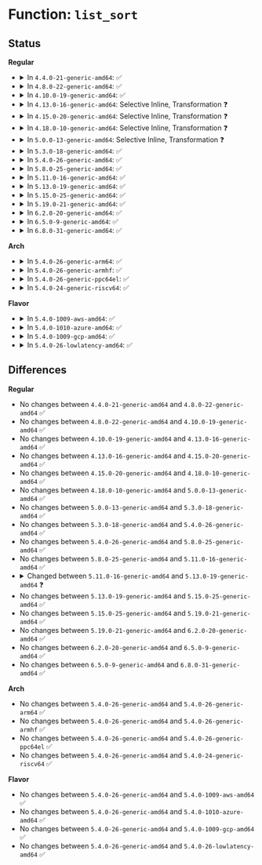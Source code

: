 # Function: <code>list_sort</code>

## Status
<b>Regular</b>
<ul>
<li>
<details>
<summary>In <code>4.4.0-21-generic-amd64</code>: ✅</summary>

```c
void list_sort(void * priv, struct list_head * head, int (*)(void *, struct list_head *, struct list_head *) cmp)
```

```json
{
  "name": "list_sort",
  "collision_type": "Unique Global",
  "inline_type": "No",
  "funcs": [
    {
      "addr": 18446744071583017488,
      "name": "list_sort",
      "external": true,
      "loc": "lib/list_sort.c:104",
      "file": "lib/list_sort.c",
      "inline": "seen, unknown",
      "caller_inline": [],
      "caller_func": [
        "block/blk-core.c:blk_flush_plug_list",
        "block/blk-mq.c:blk_mq_flush_plug_list",
        "drivers/misc/sram.c:sram_probe"
      ]
    }
  ],
  "symbols": [
    {
      "addr": 18446744071583017488,
      "name": "list_sort",
      "section": ".text",
      "bind": "STB_GLOBAL",
      "size": 601
    }
  ]
}
```
</details>
</li>
<li>
<details>
<summary>In <code>4.8.0-22-generic-amd64</code>: ✅</summary>

```c
void list_sort(void * priv, struct list_head * head, int (*)(void *, struct list_head *, struct list_head *) cmp)
```

```json
{
  "name": "list_sort",
  "collision_type": "Unique Global",
  "inline_type": "No",
  "funcs": [
    {
      "addr": 18446744071583308496,
      "name": "list_sort",
      "external": true,
      "loc": "lib/list_sort.c:104",
      "file": "lib/list_sort.c",
      "inline": "seen, unknown",
      "caller_inline": [],
      "caller_func": [
        "block/blk-core.c:blk_flush_plug_list",
        "block/blk-mq.c:blk_mq_flush_plug_list",
        "drivers/misc/sram.c:sram_probe"
      ]
    }
  ],
  "symbols": [
    {
      "addr": 18446744071583308496,
      "name": "list_sort",
      "section": ".text",
      "bind": "STB_GLOBAL",
      "size": 626
    }
  ]
}
```
</details>
</li>
<li>
<details>
<summary>In <code>4.10.0-19-generic-amd64</code>: ✅</summary>

```c
void list_sort(void * priv, struct list_head * head, int (*)(void *, struct list_head *, struct list_head *) cmp)
```

```json
{
  "name": "list_sort",
  "collision_type": "Unique Global",
  "inline_type": "No",
  "funcs": [
    {
      "addr": 18446744071583427808,
      "name": "list_sort",
      "external": true,
      "loc": "lib/list_sort.c:104",
      "file": "lib/list_sort.c",
      "inline": "seen, unknown",
      "caller_inline": [],
      "caller_func": [
        "block/blk-core.c:blk_flush_plug_list",
        "block/blk-mq.c:blk_mq_flush_plug_list",
        "drivers/misc/sram.c:sram_probe"
      ]
    }
  ],
  "symbols": [
    {
      "addr": 18446744071583427808,
      "name": "list_sort",
      "section": ".text",
      "bind": "STB_GLOBAL",
      "size": 626
    }
  ]
}
```
</details>
</li>
<li>
<details>
<summary>In <code>4.13.0-16-generic-amd64</code>: Selective Inline, Transformation ❓</summary>

```c
void list_sort(void * priv, struct list_head * head, int (*)(void *, struct list_head *, struct list_head *) cmp)
```

```json
{
  "name": "list_sort",
  "collision_type": "Unique Global",
  "inline_type": "Selective",
  "funcs": [
    {
      "addr": 18446744071583449136,
      "name": "list_sort",
      "external": true,
      "loc": "lib/list_sort.c:101",
      "file": "lib/list_sort.c",
      "inline": "not declared, inlined",
      "caller_inline": [],
      "caller_func": [
        "fs/ext4/fsmap.c:ext4_getfsmap_find_fixed_metadata",
        "block/blk-core.c:blk_flush_plug_list",
        "block/blk-mq.c:blk_mq_flush_plug_list",
        "drivers/misc/sram.c:sram_probe"
      ]
    }
  ],
  "symbols": [
    {
      "addr": 18446744071583449136,
      "name": "list_sort.part.0",
      "section": ".text",
      "bind": "STB_LOCAL",
      "size": 599
    },
    {
      "addr": 18446744071583449744,
      "name": "list_sort",
      "section": ".text",
      "bind": "STB_GLOBAL",
      "size": 21
    }
  ]
}
```
</details>
</li>
<li>
<details>
<summary>In <code>4.15.0-20-generic-amd64</code>: Selective Inline, Transformation ❓</summary>

```c
void list_sort(void * priv, struct list_head * head, int (*)(void *, struct list_head *, struct list_head *) cmp)
```

```json
{
  "name": "list_sort",
  "collision_type": "Unique Global",
  "inline_type": "Selective",
  "funcs": [
    {
      "addr": 18446744071583629232,
      "name": "list_sort",
      "external": true,
      "loc": "lib/list_sort.c:102",
      "file": "lib/list_sort.c",
      "inline": "not declared, inlined",
      "caller_inline": [],
      "caller_func": [
        "fs/ext4/fsmap.c:ext4_getfsmap_find_fixed_metadata",
        "block/blk-core.c:blk_flush_plug_list",
        "block/blk-mq.c:blk_mq_flush_plug_list",
        "drivers/misc/sram.c:sram_probe"
      ]
    }
  ],
  "symbols": [
    {
      "addr": 18446744071583629232,
      "name": "list_sort.part.0",
      "section": ".text",
      "bind": "STB_LOCAL",
      "size": 603
    },
    {
      "addr": 18446744071583629840,
      "name": "list_sort",
      "section": ".text",
      "bind": "STB_GLOBAL",
      "size": 21
    }
  ]
}
```
</details>
</li>
<li>
<details>
<summary>In <code>4.18.0-10-generic-amd64</code>: Selective Inline, Transformation ❓</summary>

```c
void list_sort(void * priv, struct list_head * head, int (*)(void *, struct list_head *, struct list_head *) cmp)
```

```json
{
  "name": "list_sort",
  "collision_type": "Unique Global",
  "inline_type": "Selective",
  "funcs": [
    {
      "addr": 18446744071583846352,
      "name": "list_sort",
      "external": true,
      "loc": "lib/list_sort.c:102",
      "file": "lib/list_sort.c",
      "inline": "not declared, inlined",
      "caller_inline": [],
      "caller_func": [
        "fs/ext4/fsmap.c:ext4_getfsmap_datadev",
        "block/blk-core.c:blk_flush_plug_list",
        "block/blk-mq.c:blk_mq_flush_plug_list",
        "drivers/misc/sram.c:sram_probe"
      ]
    }
  ],
  "symbols": [
    {
      "addr": 18446744071583845792,
      "name": "list_sort.part.0",
      "section": ".text",
      "bind": "STB_LOCAL",
      "size": 554
    },
    {
      "addr": 18446744071583846372,
      "name": "list_sort.part.0.cold.1",
      "section": ".text",
      "bind": "STB_LOCAL",
      "size": 53
    },
    {
      "addr": 18446744071583846352,
      "name": "list_sort",
      "section": ".text",
      "bind": "STB_GLOBAL",
      "size": 20
    }
  ]
}
```
</details>
</li>
<li>
<details>
<summary>In <code>5.0.0-13-generic-amd64</code>: Selective Inline, Transformation ❓</summary>

```c
void list_sort(void * priv, struct list_head * head, int (*)(void *, struct list_head *, struct list_head *) cmp)
```

```json
{
  "name": "list_sort",
  "collision_type": "Unique Global",
  "inline_type": "Selective",
  "funcs": [
    {
      "addr": 18446744071583930048,
      "name": "list_sort",
      "external": true,
      "loc": "lib/list_sort.c:102",
      "file": "lib/list_sort.c",
      "inline": "not declared, inlined",
      "caller_inline": [],
      "caller_func": [
        "fs/ext4/fsmap.c:ext4_getfsmap_datadev",
        "drivers/misc/sram.c:sram_probe"
      ]
    }
  ],
  "symbols": [
    {
      "addr": 18446744071583929488,
      "name": "list_sort.part.0",
      "section": ".text",
      "bind": "STB_LOCAL",
      "size": 554
    },
    {
      "addr": 18446744071583930068,
      "name": "list_sort.part.0.cold.1",
      "section": ".text",
      "bind": "STB_LOCAL",
      "size": 53
    },
    {
      "addr": 18446744071583930048,
      "name": "list_sort",
      "section": ".text",
      "bind": "STB_GLOBAL",
      "size": 20
    }
  ]
}
```
</details>
</li>
<li>
<details>
<summary>In <code>5.3.0-18-generic-amd64</code>: ✅</summary>

```c
void list_sort(void * priv, struct list_head * head, int (*)(void *, struct list_head *, struct list_head *) cmp)
```

```json
{
  "name": "list_sort",
  "collision_type": "Unique Global",
  "inline_type": "No",
  "funcs": [
    {
      "addr": 18446744071584109008,
      "name": "list_sort",
      "external": true,
      "loc": "lib/list_sort.c:188",
      "file": "lib/list_sort.c",
      "inline": "seen, unknown",
      "caller_inline": [],
      "caller_func": [
        "fs/ext4/fsmap.c:ext4_getfsmap_datadev",
        "block/blk-mq.c:blk_mq_flush_plug_list",
        "drivers/acpi/hmat/hmat.c:hmat_register_target_initiators",
        "drivers/misc/sram.c:sram_reserve_regions"
      ]
    }
  ],
  "symbols": [
    {
      "addr": 18446744071584109008,
      "name": "list_sort",
      "section": ".text",
      "bind": "STB_GLOBAL",
      "size": 664
    }
  ]
}
```
</details>
</li>
<li>
<details>
<summary>In <code>5.4.0-26-generic-amd64</code>: ✅</summary>

```c
void list_sort(void * priv, struct list_head * head, int (*)(void *, struct list_head *, struct list_head *) cmp)
```

```json
{
  "name": "list_sort",
  "collision_type": "Unique Global",
  "inline_type": "No",
  "funcs": [
    {
      "addr": 18446744071584231856,
      "name": "list_sort",
      "external": true,
      "loc": "lib/list_sort.c:188",
      "file": "lib/list_sort.c",
      "inline": "seen, unknown",
      "caller_inline": [],
      "caller_func": [
        "fs/ext4/fsmap.c:ext4_getfsmap_datadev",
        "block/blk-mq.c:blk_mq_flush_plug_list",
        "drivers/acpi/hmat/hmat.c:hmat_register_target_initiators",
        "drivers/misc/sram.c:sram_reserve_regions"
      ]
    }
  ],
  "symbols": [
    {
      "addr": 18446744071584231856,
      "name": "list_sort",
      "section": ".text",
      "bind": "STB_GLOBAL",
      "size": 664
    }
  ]
}
```
</details>
</li>
<li>
<details>
<summary>In <code>5.8.0-25-generic-amd64</code>: ✅</summary>

```c
void list_sort(void * priv, struct list_head * head, int (*)(void *, struct list_head *, struct list_head *) cmp)
```

```json
{
  "name": "list_sort",
  "collision_type": "Unique Global",
  "inline_type": "No",
  "funcs": [
    {
      "addr": 18446744071584638720,
      "name": "list_sort",
      "external": true,
      "loc": "lib/list_sort.c:188",
      "file": "lib/list_sort.c",
      "inline": "seen, unknown",
      "caller_inline": [],
      "caller_func": [
        "fs/iomap/buffered-io.c:iomap_sort_ioends",
        "fs/ext4/fsmap.c:ext4_getfsmap_find_fixed_metadata",
        "block/blk-mq.c:blk_mq_flush_plug_list",
        "drivers/acpi/numa/hmat.c:hmat_register_target_initiators",
        "drivers/misc/sram.c:sram_reserve_regions"
      ]
    }
  ],
  "symbols": [
    {
      "addr": 18446744071584638720,
      "name": "list_sort",
      "section": ".text",
      "bind": "STB_GLOBAL",
      "size": 664
    }
  ]
}
```
</details>
</li>
<li>
<details>
<summary>In <code>5.11.0-16-generic-amd64</code>: ✅</summary>

```c
void list_sort(void * priv, struct list_head * head, int (*)(void *, struct list_head *, struct list_head *) cmp)
```

```json
{
  "name": "list_sort",
  "collision_type": "Unique Global",
  "inline_type": "No",
  "funcs": [
    {
      "addr": 18446744071584758256,
      "name": "list_sort",
      "external": true,
      "loc": "lib/list_sort.c:188",
      "file": "lib/list_sort.c",
      "inline": "seen, unknown",
      "caller_inline": [],
      "caller_func": [
        "fs/iomap/buffered-io.c:iomap_sort_ioends",
        "fs/ext4/fsmap.c:ext4_getfsmap_find_fixed_metadata",
        "block/blk-mq.c:blk_mq_flush_plug_list",
        "block/blk-mq-sched.c:__blk_mq_do_dispatch_sched",
        "drivers/acpi/numa/hmat.c:hmat_register_target_initiators",
        "drivers/acpi/numa/hmat.c:hmat_register_target_initiators",
        "drivers/acpi/numa/hmat.c:hmat_register_target_initiators",
        "drivers/misc/sram.c:sram_reserve_regions"
      ]
    }
  ],
  "symbols": [
    {
      "addr": 18446744071584758256,
      "name": "list_sort",
      "section": ".text",
      "bind": "STB_GLOBAL",
      "size": 664
    }
  ]
}
```
</details>
</li>
<li>
<details>
<summary>In <code>5.13.0-19-generic-amd64</code>: ✅</summary>

```c
void list_sort(void * priv, struct list_head * head, list_cmp_func_t cmp)
```

```json
{
  "name": "list_sort",
  "collision_type": "Unique Global",
  "inline_type": "No",
  "funcs": [
    {
      "addr": 18446744071584786704,
      "name": "list_sort",
      "external": true,
      "loc": "lib/list_sort.c:185",
      "file": "lib/list_sort.c",
      "inline": "seen, unknown",
      "caller_inline": [],
      "caller_func": [
        "fs/iomap/buffered-io.c:iomap_sort_ioends",
        "fs/ext4/fsmap.c:ext4_getfsmap_find_fixed_metadata",
        "block/blk-mq.c:blk_mq_flush_plug_list",
        "block/blk-mq-sched.c:__blk_mq_do_dispatch_sched",
        "drivers/pci/probe.c:pci_register_host_bridge",
        "drivers/acpi/numa/hmat.c:hmat_register_target_initiators",
        "drivers/acpi/numa/hmat.c:hmat_register_target_initiators",
        "drivers/acpi/numa/hmat.c:hmat_register_target_initiators",
        "drivers/misc/sram.c:sram_reserve_regions"
      ]
    }
  ],
  "symbols": [
    {
      "addr": 18446744071584786704,
      "name": "list_sort",
      "section": ".text",
      "bind": "STB_GLOBAL",
      "size": 664
    }
  ]
}
```
</details>
</li>
<li>
<details>
<summary>In <code>5.15.0-25-generic-amd64</code>: ✅</summary>

```c
void list_sort(void * priv, struct list_head * head, list_cmp_func_t cmp)
```

```json
{
  "name": "list_sort",
  "collision_type": "Unique Global",
  "inline_type": "No",
  "funcs": [
    {
      "addr": 18446744071585217472,
      "name": "list_sort",
      "external": true,
      "loc": "lib/list_sort.c:185",
      "file": "lib/list_sort.c",
      "inline": "seen, unknown",
      "caller_inline": [],
      "caller_func": [
        "fs/iomap/buffered-io.c:iomap_sort_ioends",
        "fs/ext4/fsmap.c:ext4_getfsmap_find_fixed_metadata",
        "block/blk-mq.c:blk_mq_flush_plug_list",
        "block/blk-mq-sched.c:__blk_mq_do_dispatch_sched",
        "drivers/pci/probe.c:pci_register_host_bridge",
        "drivers/acpi/numa/hmat.c:hmat_register_target_initiators",
        "drivers/acpi/numa/hmat.c:hmat_register_target_initiators",
        "drivers/acpi/numa/hmat.c:hmat_register_target_initiators",
        "drivers/misc/sram.c:sram_reserve_regions"
      ]
    }
  ],
  "symbols": [
    {
      "addr": 18446744071585217472,
      "name": "list_sort",
      "section": ".text",
      "bind": "STB_GLOBAL",
      "size": 664
    }
  ]
}
```
</details>
</li>
<li>
<details>
<summary>In <code>5.19.0-21-generic-amd64</code>: ✅</summary>

```c
void list_sort(void * priv, struct list_head * head, list_cmp_func_t cmp)
```

```json
{
  "name": "list_sort",
  "collision_type": "Unique Global",
  "inline_type": "No",
  "funcs": [
    {
      "addr": 18446744071586055456,
      "name": "list_sort",
      "external": true,
      "loc": "lib/list_sort.c:185",
      "file": "lib/list_sort.c",
      "inline": "seen, unknown",
      "caller_inline": [],
      "caller_func": [
        "fs/iomap/buffered-io.c:iomap_sort_ioends",
        "fs/ext4/fsmap.c:ext4_getfsmap_find_fixed_metadata",
        "block/blk-mq-sched.c:__blk_mq_do_dispatch_sched",
        "drivers/acpi/numa/hmat.c:hmat_register_target_initiators",
        "drivers/acpi/numa/hmat.c:hmat_register_target_initiators",
        "drivers/acpi/numa/hmat.c:hmat_register_target_initiators",
        "drivers/iommu/dma-iommu.c:iova_reserve_pci_windows",
        "drivers/misc/sram.c:sram_reserve_regions"
      ]
    }
  ],
  "symbols": [
    {
      "addr": 18446744071586055456,
      "name": "list_sort",
      "section": ".text",
      "bind": "STB_GLOBAL",
      "size": 458
    }
  ]
}
```
</details>
</li>
<li>
<details>
<summary>In <code>6.2.0-20-generic-amd64</code>: ✅</summary>

```c
void list_sort(void * priv, struct list_head * head, list_cmp_func_t cmp)
```

```json
{
  "name": "list_sort",
  "collision_type": "Unique Global",
  "inline_type": "No",
  "funcs": [
    {
      "addr": 18446744071587039312,
      "name": "list_sort",
      "external": true,
      "loc": "lib/list_sort.c:185",
      "file": "lib/list_sort.c",
      "inline": "seen, unknown",
      "caller_inline": [],
      "caller_func": [
        "fs/iomap/buffered-io.c:iomap_sort_ioends",
        "fs/ext4/fsmap.c:ext4_getfsmap_find_fixed_metadata",
        "block/blk-mq-sched.c:__blk_mq_do_dispatch_sched",
        "drivers/acpi/numa/hmat.c:hmat_register_target_initiators",
        "drivers/iommu/dma-iommu.c:iova_reserve_pci_windows",
        "drivers/misc/sram.c:sram_reserve_regions"
      ]
    }
  ],
  "symbols": [
    {
      "addr": 18446744071587039312,
      "name": "list_sort",
      "section": ".text",
      "bind": "STB_GLOBAL",
      "size": 458
    }
  ]
}
```
</details>
</li>
<li>
<details>
<summary>In <code>6.5.0-9-generic-amd64</code>: ✅</summary>

```c
void list_sort(void * priv, struct list_head * head, list_cmp_func_t cmp)
```

```json
{
  "name": "list_sort",
  "collision_type": "Unique Global",
  "inline_type": "No",
  "funcs": [
    {
      "addr": 18446744071587296416,
      "name": "list_sort",
      "external": true,
      "loc": "lib/list_sort.c:185",
      "file": "lib/list_sort.c",
      "inline": "seen, unknown",
      "caller_inline": [],
      "caller_func": [
        "fs/iomap/buffered-io.c:iomap_sort_ioends",
        "fs/ext4/fsmap.c:ext4_getfsmap_find_fixed_metadata",
        "block/blk-mq-sched.c:__blk_mq_do_dispatch_sched",
        "drivers/acpi/numa/hmat.c:hmat_register_target_initiators",
        "drivers/iommu/dma-iommu.c:iova_reserve_pci_windows",
        "drivers/misc/sram.c:sram_reserve_regions"
      ]
    }
  ],
  "symbols": [
    {
      "addr": 18446744071587296416,
      "name": "list_sort",
      "section": ".text",
      "bind": "STB_GLOBAL",
      "size": 458
    }
  ]
}
```
</details>
</li>
<li>
<details>
<summary>In <code>6.8.0-31-generic-amd64</code>: ✅</summary>

```c
void list_sort(void * priv, struct list_head * head, list_cmp_func_t cmp)
```

```json
{
  "name": "list_sort",
  "collision_type": "Unique Global",
  "inline_type": "No",
  "funcs": [
    {
      "addr": 18446744071587582240,
      "name": "list_sort",
      "external": true,
      "loc": "lib/list_sort.c:185",
      "file": "lib/list_sort.c",
      "inline": "seen, unknown",
      "caller_inline": [],
      "caller_func": [
        "fs/iomap/buffered-io.c:iomap_sort_ioends",
        "fs/ext4/fsmap.c:ext4_getfsmap_find_fixed_metadata",
        "block/blk-mq-sched.c:__blk_mq_do_dispatch_sched",
        "drivers/acpi/numa/hmat.c:hmat_update_target_attrs",
        "drivers/iommu/dma-iommu.c:iova_reserve_pci_windows",
        "drivers/misc/sram.c:sram_reserve_regions",
        "drivers/gpu/drm/drm_modes.c:drm_mode_sort"
      ]
    }
  ],
  "symbols": [
    {
      "addr": 18446744071587582240,
      "name": "list_sort",
      "section": ".text",
      "bind": "STB_GLOBAL",
      "size": 458
    }
  ]
}
```
</details>
</li>
</ul>
<b>Arch</b>
<ul>
<li>
<details>
<summary>In <code>5.4.0-26-generic-arm64</code>: ✅</summary>

```c
void list_sort(void * priv, struct list_head * head, int (*)(void *, struct list_head *, struct list_head *) cmp)
```

```json
{
  "name": "list_sort",
  "collision_type": "Unique Global",
  "inline_type": "No",
  "funcs": [
    {
      "addr": 18446603336496107256,
      "name": "list_sort",
      "external": true,
      "loc": "lib/list_sort.c:188",
      "file": "lib/list_sort.c",
      "inline": "seen, unknown",
      "caller_inline": [],
      "caller_func": [
        "virt/kvm/arm/vgic/vgic.c:kvm_vgic_flush_hwstate",
        "virt/kvm/arm/vgic/vgic-its.c:vgic_its_save_tables_v0",
        "virt/kvm/arm/vgic/vgic-its.c:vgic_its_save_tables_v0",
        "fs/ext4/fsmap.c:ext4_getfsmap_datadev",
        "block/blk-mq.c:blk_mq_flush_plug_list",
        "drivers/acpi/hmat/hmat.c:hmat_register_target_initiators",
        "drivers/misc/sram.c:sram_reserve_regions",
        "drivers/misc/sram.c:sram_reserve_regions"
      ]
    }
  ],
  "symbols": [
    {
      "addr": 18446603336496107256,
      "name": "list_sort",
      "section": ".text",
      "bind": "STB_GLOBAL",
      "size": 764
    }
  ]
}
```
</details>
</li>
<li>
<details>
<summary>In <code>5.4.0-26-generic-armhf</code>: ✅</summary>

```c
void list_sort(void * priv, struct list_head * head, int (*)(void *, struct list_head *, struct list_head *) cmp)
```

```json
{
  "name": "list_sort",
  "collision_type": "Unique Global",
  "inline_type": "No",
  "funcs": [
    {
      "addr": 3229432496,
      "name": "list_sort",
      "external": true,
      "loc": "lib/list_sort.c:188",
      "file": "lib/list_sort.c",
      "inline": "seen, unknown",
      "caller_inline": [],
      "caller_func": [
        "fs/ext4/fsmap.c:ext4_getfsmap_find_fixed_metadata",
        "block/blk-mq.c:blk_mq_flush_plug_list",
        "drivers/misc/sram.c:sram_reserve_regions",
        "drivers/misc/sram.c:sram_reserve_regions"
      ]
    }
  ],
  "symbols": [
    {
      "addr": 3229432496,
      "name": "list_sort",
      "section": ".text",
      "bind": "STB_GLOBAL",
      "size": 692
    }
  ]
}
```
</details>
</li>
<li>
<details>
<summary>In <code>5.4.0-26-generic-ppc64el</code>: ✅</summary>

```c
void list_sort(void * priv, struct list_head * head, int (*)(void *, struct list_head *, struct list_head *) cmp)
```

```json
{
  "name": "list_sort",
  "collision_type": "Unique Global",
  "inline_type": "No",
  "funcs": [
    {
      "addr": 13835058055290355056,
      "name": "list_sort",
      "external": true,
      "loc": "lib/list_sort.c:188",
      "file": "lib/list_sort.c",
      "inline": "seen, unknown",
      "caller_inline": [],
      "caller_func": [
        "fs/ext4/fsmap.c:ext4_getfsmap_datadev",
        "block/blk-mq.c:blk_mq_flush_plug_list",
        "drivers/misc/sram.c:sram_reserve_regions",
        "drivers/misc/sram.c:sram_reserve_regions"
      ]
    }
  ],
  "symbols": [
    {
      "addr": 13835058055290355056,
      "name": "list_sort",
      "section": ".text",
      "bind": "STB_GLOBAL",
      "size": 1068
    }
  ]
}
```
</details>
</li>
<li>
<details>
<summary>In <code>5.4.0-24-generic-riscv64</code>: ✅</summary>

```c
void list_sort(void * priv, struct list_head * head, int (*)(void *, struct list_head *, struct list_head *) cmp)
```

```json
{
  "name": "list_sort",
  "collision_type": "Unique Global",
  "inline_type": "No",
  "funcs": [
    {
      "addr": 18446743936275173050,
      "name": "list_sort",
      "external": true,
      "loc": "lib/list_sort.c:188",
      "file": "lib/list_sort.c",
      "inline": "seen, unknown",
      "caller_inline": [],
      "caller_func": [
        "fs/ext4/fsmap.c:ext4_getfsmap_datadev",
        "block/blk-mq.c:blk_mq_flush_plug_list",
        "drivers/misc/sram.c:sram_reserve_regions",
        "drivers/misc/sram.c:sram_reserve_regions"
      ]
    }
  ],
  "symbols": [
    {
      "addr": 18446743936275173050,
      "name": "list_sort",
      "section": ".text",
      "bind": "STB_GLOBAL",
      "size": 492
    }
  ]
}
```
</details>
</li>
</ul>
<b>Flavor</b>
<ul>
<li>
<details>
<summary>In <code>5.4.0-1009-aws-amd64</code>: ✅</summary>

```c
void list_sort(void * priv, struct list_head * head, int (*)(void *, struct list_head *, struct list_head *) cmp)
```

```json
{
  "name": "list_sort",
  "collision_type": "Unique Global",
  "inline_type": "No",
  "funcs": [
    {
      "addr": 18446744071584200592,
      "name": "list_sort",
      "external": true,
      "loc": "lib/list_sort.c:188",
      "file": "lib/list_sort.c",
      "inline": "seen, unknown",
      "caller_inline": [],
      "caller_func": [
        "fs/ext4/fsmap.c:ext4_getfsmap_datadev",
        "block/blk-mq.c:blk_mq_flush_plug_list",
        "drivers/acpi/hmat/hmat.c:hmat_register_target_initiators",
        "drivers/misc/sram.c:sram_reserve_regions",
        "drivers/nvme/host/core.c:nvme_scan_work"
      ]
    }
  ],
  "symbols": [
    {
      "addr": 18446744071584200592,
      "name": "list_sort",
      "section": ".text",
      "bind": "STB_GLOBAL",
      "size": 664
    }
  ]
}
```
</details>
</li>
<li>
<details>
<summary>In <code>5.4.0-1010-azure-amd64</code>: ✅</summary>

```c
void list_sort(void * priv, struct list_head * head, int (*)(void *, struct list_head *, struct list_head *) cmp)
```

```json
{
  "name": "list_sort",
  "collision_type": "Unique Global",
  "inline_type": "No",
  "funcs": [
    {
      "addr": 18446744071584135808,
      "name": "list_sort",
      "external": true,
      "loc": "lib/list_sort.c:188",
      "file": "lib/list_sort.c",
      "inline": "seen, unknown",
      "caller_inline": [],
      "caller_func": [
        "fs/ext4/fsmap.c:ext4_getfsmap_datadev",
        "block/blk-mq.c:blk_mq_flush_plug_list",
        "drivers/acpi/nfit/core.c:acpi_nfit_init",
        "drivers/acpi/hmat/hmat.c:hmat_register_target_initiators",
        "drivers/misc/sram.c:sram_reserve_regions",
        "drivers/nvme/host/core.c:nvme_scan_work"
      ]
    }
  ],
  "symbols": [
    {
      "addr": 18446744071584135808,
      "name": "list_sort",
      "section": ".text",
      "bind": "STB_GLOBAL",
      "size": 664
    }
  ]
}
```
</details>
</li>
<li>
<details>
<summary>In <code>5.4.0-1009-gcp-amd64</code>: ✅</summary>

```c
void list_sort(void * priv, struct list_head * head, int (*)(void *, struct list_head *, struct list_head *) cmp)
```

```json
{
  "name": "list_sort",
  "collision_type": "Unique Global",
  "inline_type": "No",
  "funcs": [
    {
      "addr": 18446744071584184352,
      "name": "list_sort",
      "external": true,
      "loc": "lib/list_sort.c:188",
      "file": "lib/list_sort.c",
      "inline": "seen, unknown",
      "caller_inline": [],
      "caller_func": [
        "fs/ext4/fsmap.c:ext4_getfsmap_datadev",
        "block/blk-mq.c:blk_mq_flush_plug_list",
        "drivers/misc/sram.c:sram_reserve_regions"
      ]
    }
  ],
  "symbols": [
    {
      "addr": 18446744071584184352,
      "name": "list_sort",
      "section": ".text",
      "bind": "STB_GLOBAL",
      "size": 664
    }
  ]
}
```
</details>
</li>
<li>
<details>
<summary>In <code>5.4.0-26-lowlatency-amd64</code>: ✅</summary>

```c
void list_sort(void * priv, struct list_head * head, int (*)(void *, struct list_head *, struct list_head *) cmp)
```

```json
{
  "name": "list_sort",
  "collision_type": "Unique Global",
  "inline_type": "No",
  "funcs": [
    {
      "addr": 18446744071584288704,
      "name": "list_sort",
      "external": true,
      "loc": "lib/list_sort.c:188",
      "file": "lib/list_sort.c",
      "inline": "seen, unknown",
      "caller_inline": [],
      "caller_func": [
        "fs/ext4/fsmap.c:ext4_getfsmap_datadev",
        "block/blk-mq.c:blk_mq_flush_plug_list",
        "drivers/acpi/hmat/hmat.c:hmat_register_target_initiators",
        "drivers/misc/sram.c:sram_reserve_regions"
      ]
    }
  ],
  "symbols": [
    {
      "addr": 18446744071584288704,
      "name": "list_sort",
      "section": ".text",
      "bind": "STB_GLOBAL",
      "size": 664
    }
  ]
}
```
</details>
</li>
</ul>

## Differences
<b>Regular</b>
<ul>
<li>
No changes between <code>4.4.0-21-generic-amd64</code> and <code>4.8.0-22-generic-amd64</code> ✅
</li>
<li>
No changes between <code>4.8.0-22-generic-amd64</code> and <code>4.10.0-19-generic-amd64</code> ✅
</li>
<li>
No changes between <code>4.10.0-19-generic-amd64</code> and <code>4.13.0-16-generic-amd64</code> ✅
</li>
<li>
No changes between <code>4.13.0-16-generic-amd64</code> and <code>4.15.0-20-generic-amd64</code> ✅
</li>
<li>
No changes between <code>4.15.0-20-generic-amd64</code> and <code>4.18.0-10-generic-amd64</code> ✅
</li>
<li>
No changes between <code>4.18.0-10-generic-amd64</code> and <code>5.0.0-13-generic-amd64</code> ✅
</li>
<li>
No changes between <code>5.0.0-13-generic-amd64</code> and <code>5.3.0-18-generic-amd64</code> ✅
</li>
<li>
No changes between <code>5.3.0-18-generic-amd64</code> and <code>5.4.0-26-generic-amd64</code> ✅
</li>
<li>
No changes between <code>5.4.0-26-generic-amd64</code> and <code>5.8.0-25-generic-amd64</code> ✅
</li>
<li>
No changes between <code>5.8.0-25-generic-amd64</code> and <code>5.11.0-16-generic-amd64</code> ✅
</li>
<li>
<details>
<summary>Changed between <code>5.11.0-16-generic-amd64</code> and <code>5.13.0-19-generic-amd64</code> ❓</summary>
<ul>
<li>
<b>Param type changed. </b>
<code>int (*)(void *, struct list_head *, struct list_head *) cmp</code> ➡️ <code>list_cmp_func_t cmp</code>
</li>
</ul>
</details>
</li>
<li>
No changes between <code>5.13.0-19-generic-amd64</code> and <code>5.15.0-25-generic-amd64</code> ✅
</li>
<li>
No changes between <code>5.15.0-25-generic-amd64</code> and <code>5.19.0-21-generic-amd64</code> ✅
</li>
<li>
No changes between <code>5.19.0-21-generic-amd64</code> and <code>6.2.0-20-generic-amd64</code> ✅
</li>
<li>
No changes between <code>6.2.0-20-generic-amd64</code> and <code>6.5.0-9-generic-amd64</code> ✅
</li>
<li>
No changes between <code>6.5.0-9-generic-amd64</code> and <code>6.8.0-31-generic-amd64</code> ✅
</li>
</ul>
<b>Arch</b>
<ul>
<li>
No changes between <code>5.4.0-26-generic-amd64</code> and <code>5.4.0-26-generic-arm64</code> ✅
</li>
<li>
No changes between <code>5.4.0-26-generic-amd64</code> and <code>5.4.0-26-generic-armhf</code> ✅
</li>
<li>
No changes between <code>5.4.0-26-generic-amd64</code> and <code>5.4.0-26-generic-ppc64el</code> ✅
</li>
<li>
No changes between <code>5.4.0-26-generic-amd64</code> and <code>5.4.0-24-generic-riscv64</code> ✅
</li>
</ul>
<b>Flavor</b>
<ul>
<li>
No changes between <code>5.4.0-26-generic-amd64</code> and <code>5.4.0-1009-aws-amd64</code> ✅
</li>
<li>
No changes between <code>5.4.0-26-generic-amd64</code> and <code>5.4.0-1010-azure-amd64</code> ✅
</li>
<li>
No changes between <code>5.4.0-26-generic-amd64</code> and <code>5.4.0-1009-gcp-amd64</code> ✅
</li>
<li>
No changes between <code>5.4.0-26-generic-amd64</code> and <code>5.4.0-26-lowlatency-amd64</code> ✅
</li>
</ul>

